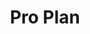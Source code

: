 ---
title: "Pro Plan"
url: /ciudad-autonoma-de-buenos-aires/pro-plan-avenida-arregui/
shop: Tiere
---